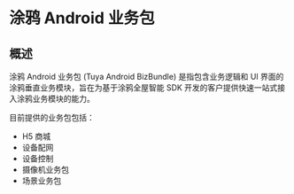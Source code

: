# 涂鸦 Android 业务包

## 概述

涂鸦 Android 业务包 (Tuya Android BizBundle)  是指包含业务逻辑和 UI 界面的涂鸦垂直业务模块，旨在为基于涂鸦全屋智能 SDK 开发的客户提供快速一站式接入涂鸦业务模块的能力。

目前提供的业务包包括：

- H5 商城
- 设备配网
- 设备控制
- 摄像机业务包
- 场景业务包
